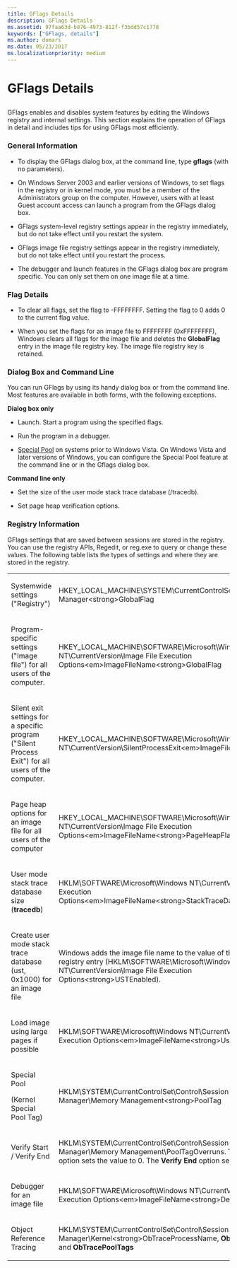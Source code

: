 ```yaml
---
title: GFlags Details
description: GFlags Details
ms.assetid: 97faa63d-b876-4973-812f-f3bdd57c1778
keywords: ["GFlags, details"]
ms.author: domars
ms.date: 05/23/2017
ms.localizationpriority: medium
---
```


# GFlags Details


## <span id="ddk_gflags_details_dtools"></span><span id="DDK_GFLAGS_DETAILS_DTOOLS"></span>


GFlags enables and disables system features by editing the Windows registry and internal settings. This section explains the operation of GFlags in detail and includes tips for using GFlags most efficiently.

### <span id="general_information"></span><span id="GENERAL_INFORMATION"></span>General Information

-   To display the GFlags dialog box, at the command line, type **gflags** (with no parameters).

-   On Windows Server 2003 and earlier versions of Windows, to set flags in the registry or in kernel mode, you must be a member of the Administrators group on the computer. However, users with at least Guest account access can launch a program from the GFlags dialog box.

-   GFlags system-level registry settings appear in the registry immediately, but do not take effect until you restart the system.

-   GFlags image file registry settings appear in the registry immediately, but do not take effect until you restart the process.

-   The debugger and launch features in the GFlags dialog box are program specific. You can only set them on one image file at a time.

### <span id="flag_details"></span><span id="FLAG_DETAILS"></span>Flag Details

-   To clear all flags, set the flag to -FFFFFFFF. Setting the flag to 0 adds 0 to the current flag value.

-   When you set the flags for an image file to FFFFFFFF (0xFFFFFFFF), Windows clears all flags for the image file and deletes the **GlobalFlag** entry in the image file registry key. The image file registry key is retained.

### <span id="dialog_box_and_command_line"></span><span id="DIALOG_BOX_AND_COMMAND_LINE"></span>Dialog Box and Command Line

You can run GFlags by using its handy dialog box or from the command line. Most features are available in both forms, with the following exceptions.

**Dialog box only**

-   Launch. Start a program using the specified flags.

-   Run the program in a debugger.

-   [Special Pool](special-pool.md) on systems prior to Windows Vista. On Windows Vista and later versions of Windows, you can configure the Special Pool feature at the command line or in the Gflags dialog box.

**Command line only**

-   Set the size of the user mode stack trace database (/tracedb).

-   Set page heap verification options.

### <span id="registry_information"></span><span id="REGISTRY_INFORMATION"></span>Registry Information

GFlags settings that are saved between sessions are stored in the registry. You can use the registry APIs, Regedit, or reg.exe to query or change these values. The following table lists the types of settings and where they are stored in the registry.

<table>
<colgroup>
<col width="50%" />
<col width="50%" />
</colgroup>
<tbody>
<tr class="odd">
<td align="left"><p>Systemwide settings (&quot;Registry&quot;)</p></td>
<td align="left"><p>HKEY_LOCAL_MACHINE\SYSTEM\CurrentControlSet\Control\Session Manager&lt;strong&gt;GlobalFlag</strong></p></td>
</tr>
<tr class="even">
<td align="left"><p>Program-specific settings (&quot;Image file&quot;) for all users of the computer.</p></td>
<td align="left"><p>HKEY_LOCAL_MACHINE\SOFTWARE\Microsoft\Windows NT\CurrentVersion\Image File Execution Options&lt;em&gt;ImageFileName</em>&lt;strong&gt;GlobalFlag</strong></p></td>
</tr>
<tr class="odd">
<td align="left"><p>Silent exit settings for a specific program (&quot;Silent Process Exit&quot;) for all users of the computer.</p></td>
<td align="left"><p>HKEY_LOCAL_MACHINE\SOFTWARE\Microsoft\Windows NT\CurrentVersion\SilentProcessExit&lt;em&gt;ImageFileName</em></p></td>
</tr>
<tr class="even">
<td align="left"><p>Page heap options for an image file for all users of the computer</p></td>
<td align="left"><p>HKEY_LOCAL_MACHINE\SOFTWARE\Microsoft\Windows NT\CurrentVersion\Image File Execution Options&lt;em&gt;ImageFileName</em>&lt;strong&gt;PageHeapFlags</strong></p></td>
</tr>
<tr class="odd">
<td align="left"><p>User mode stack trace database size (<strong>tracedb</strong>)</p></td>
<td align="left"><p>HKLM\SOFTWARE\Microsoft\Windows NT\CurrentVersion\Image File Execution Options&lt;em&gt;ImageFileName</em>&lt;strong&gt;StackTraceDatabaseSizeInMb</strong></p></td>
</tr>
<tr class="even">
<td align="left"><p>Create user mode stack trace database (ust, 0x1000) for an image file</p></td>
<td align="left"><p>Windows adds the image file name to the value of the USTEnabled registry entry (HKLM\SOFTWARE\Microsoft\Windows NT\CurrentVersion\Image File Execution Options&lt;strong&gt;USTEnabled</strong>).</p></td>
</tr>
<tr class="odd">
<td align="left"><p>Load image using large pages if possible</p></td>
<td align="left"><p>HKLM\SOFTWARE\Microsoft\Windows NT\CurrentVersion\Image File Execution Options&lt;em&gt;ImageFileName</em>&lt;strong&gt;UseLargePages</strong>.</p></td>
</tr>
<tr class="even">
<td align="left"><p>Special Pool</p>
<p>(Kernel Special Pool Tag)</p></td>
<td align="left"><p>HKLM\SYSTEM\CurrentControlSet\Control\Session Manager\Memory Management&lt;strong&gt;PoolTag</strong></p></td>
</tr>
<tr class="odd">
<td align="left"><p>Verify Start / Verify End</p></td>
<td align="left"><p>HKLM\SYSTEM\CurrentControlSet\Control\Session Manager\Memory Management\PoolTagOverruns. The <strong>Verify Start</strong> option sets the value to 0. The <strong>Verify End</strong> option sets the value to 1.</p></td>
</tr>
<tr class="even">
<td align="left"><p>Debugger for an image file</p></td>
<td align="left"><p>HKLM\SOFTWARE\Microsoft\Windows NT\CurrentVersion\Image File Execution Options&lt;em&gt;ImageFileName</em>&lt;strong&gt;Debugger</strong></p></td>
</tr>
<tr class="odd">
<td align="left"><p>Object Reference Tracing</p></td>
<td align="left"><p>HKLM\SYSTEM\CurrentControlSet\Control\Session Manager\Kernel&lt;strong&gt;ObTraceProcessName</strong>, <strong>ObTracePermanent</strong> and <strong>ObTracePoolTags</strong></p></td>
</tr>
</tbody>
</table>

 

 

 





